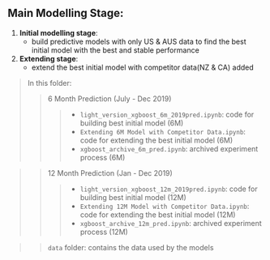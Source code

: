 ## Main Modelling Stage:
1. **Initial modelling stage**: 
    - build predictive models with only US & AUS data to find the best initial model with the best and stable performance
2. **Extending stage**: 
    - extend the best initial model with competitor data(NZ & CA) added


> In this folder:
>> 6 Month Prediction (July - Dec 2019)
>>> - `light_version_xgboost_6m_2019pred.ipynb`: code for building best initial model (6M)
>>> - `Extending 6M Model with Competitor Data.ipynb`: code for extending the best initial model (6M)
>>> - `xgboost_archive_6m_pred.ipynb`: archived experiment process (6M)

>> 12 Month Prediction (Jan - Dec 2019)
>>> - `light_version_xgboost_12m_2019pred.ipynb`: code for building best initial model (12M)
>>> - `Extending 12M Model with Competitor Data.ipynb`: code for extending the best initial model (12M)
>>> - `xgboost_archive_12m_pred.ipynb`: archived experiment process (12M)

>> `data` folder: contains the data used by the models
